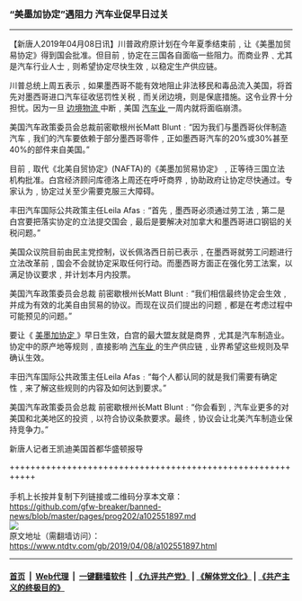 ### “美墨加协定”遇阻力 汽车业促早日过关
------------------------

<div class="post_content" itemprop="articleBody">
 <p>
  【新唐人2019年04月08日讯】川普政府原计划在今年夏季结束前﹐让《美墨加贸易协定》得到国会批准。但目前﹐协定在三国各自面临一些阻力。而商业界﹑尤其是汽车行业人士﹐则希望协定尽快生效﹐以稳定生产供应链。
 </p>
 <p>
  川普总统上周五表示﹐如果墨西哥不能有效地阻止非法移民和毒品流入美国，将首先对墨西哥进口汽车征收惩罚性关税﹐而关闭边境，则是保底措施。这令业界十分担忧。因为一旦
  <a href="https://www.ntdtv.com/gb/边境物流.htm">
   边境物流
  </a>
  中断﹐美国
  <a href="https://www.ntdtv.com/gb/汽车业.htm">
   汽车业
  </a>
  一周内就将面临崩溃。
 </p>
 <p>
  美国汽车政策委员会总裁前密歇根州长Matt Blunt﹕“因为我们与墨西哥伙伴制造汽车﹐我们的汽车要依赖于部分墨西哥零件﹐正如墨西哥汽车的20%或30%甚至40%的部件来自美国。”
 </p>
 <p>
  目前﹐取代《北美自贸协定》(NAFTA)的《美墨加贸易协定》﹐正等待三国立法机构批准。白宫经济顾问库德洛上周还在呼吁商界﹐协助政府让协定尽快通过。专家认为﹐协定过关至少需要克服三大障碍。
 </p>
 <p>
  丰田汽车国际公共政策主任Leila Afas﹕“首先﹐墨西哥必须通过劳工法﹐第二是白宫要把落实协定的立法提交国会﹐最后是要解决对加拿大和墨西哥进口钢铝的关税问题。”
 </p>
 <p>
  美国众议院目前由民主党控制，议长佩洛西日前已表示﹐在墨西哥就劳工问题进行立法改革前﹐国会不会就协定采取任何行动。而墨西哥方面正在强化劳工法案，以满足协议要求﹐并计划本月内投票。
 </p>
 <p>
  美国汽车政策委员会总裁 前密歇根州长Matt Blunt﹕“我们相信最终协定会生效﹐并成为有效的北美自由贸易的协议。而现在议员们提出的问题﹐都是在考虑过程中可能预见的问题。”
 </p>
 <p>
  要让《
  <a href="https://www.ntdtv.com/gb/美墨加协定.htm">
   美墨加协定
  </a>
  》早日生效，白宫的最大盟友就是商界﹐尤其是汽车制造业。协定中的原产地等规则﹐直接影响
  <a href="https://www.ntdtv.com/gb/汽车业.htm">
   汽车业
  </a>
  的生产供应链﹐业界希望这些规则及早确认生效。
 </p>
 <p>
  丰田汽车国际公共政策主任Leila Afas﹕“每个人都认同的就是我们需要有确定性﹐来了解这些规则的内容及如何达到要求。”
 </p>
 <p>
  美国汽车政策委员会总裁 前密歇根州长Matt Blunt﹕“你会看到﹐汽车业更多的对美国和北美地区的投资﹐以符合协议条款要求。最终﹐协议会让北美汽车制造业保持竞争力。”
 </p>
 <p>
  新唐人记者王凯迪美国首都华盛顿报导
 </p>
 <div class="single_ad">
 </div>
</div>

+++++++++++++++++++++++++++++++++++++++++++++++++++++++++++<br/><br/>
手机上长按并复制下列链接或二维码分享本文章：<br/>
https://github.com/gfw-breaker/banned-news/blob/master/pages/prog202/a102551897.md <br/>
<a href='https://github.com/gfw-breaker/banned-news/blob/master/pages/prog202/a102551897.md'><img src='https://github.com/gfw-breaker/banned-news/blob/master/pages/prog202/a102551897.md.png'/></a> <br/>
原文地址（需翻墙访问）：https://www.ntdtv.com/gb/2019/04/08/a102551897.html


------------------------
#### [首页](https://github.com/gfw-breaker/banned-news/blob/master/README.md) &nbsp;|&nbsp; [Web代理](https://github.com/labour-camp/helloworld) &nbsp;|&nbsp; [一键翻墙软件](https://github.com/gfw-breaker/nogfw/blob/master/README.md) &nbsp;| [《九评共产党》](https://github.com/gfw-breaker/9ping.md/blob/master/README.md#九评之一评共产党是什么) | [《解体党文化》](https://github.com/gfw-breaker/jtdwh.md/blob/master/README.md) | [《共产主义的终极目的》](https://github.com/gfw-breaker/gczydzjmd.md/blob/master/README.md)

